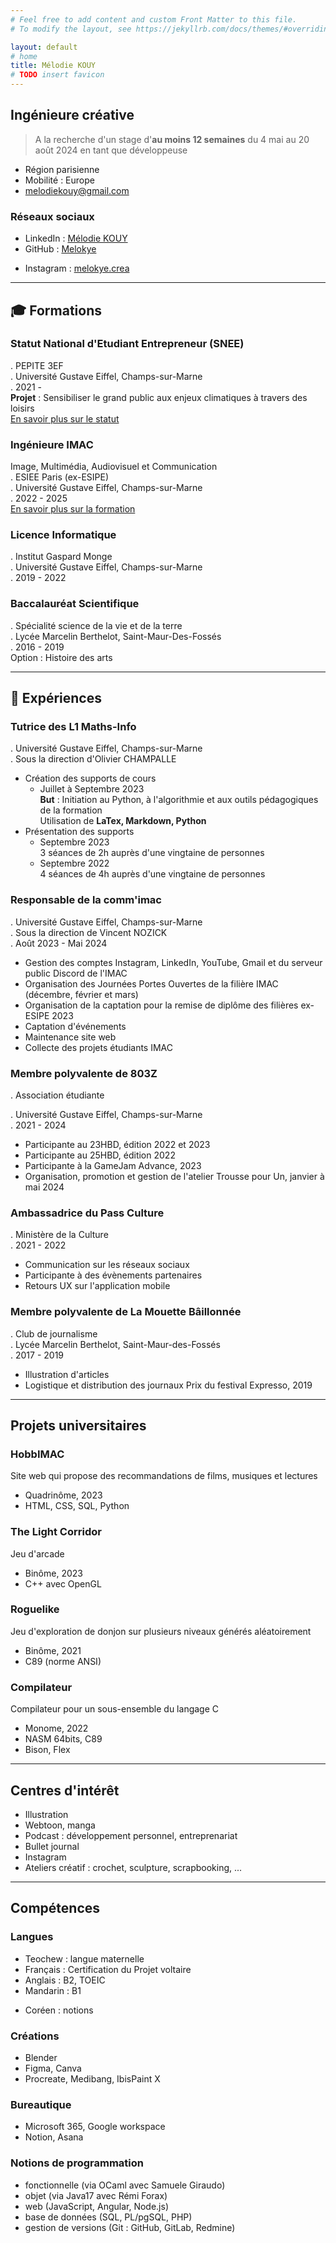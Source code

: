 ```yaml
---
# Feel free to add content and custom Front Matter to this file.
# To modify the layout, see https://jekyllrb.com/docs/themes/#overriding-theme-defaults

layout: default
# home
title: Mélodie KOUY
# TODO insert favicon
---
```


## Ingénieure créative  

> A la recherche d'un stage
> d'**au moins 12 semaines**
> du 4 mai au 20 août 2024
> en tant que développeuse

- Région parisienne
- Mobilité : Europe
- melodiekouy@gmail.com

<!-- TODO insérer icones des réseaux sociaux -->

### Réseaux sociaux
<!-- Site : melokye.github.io -->
- LinkedIn : [Mélodie KOUY](https://www.linkedin.com/in/m%C3%A9lodie-kouy-7902a4207/)
- GitHub : [Melokye](https://github.com/Melokye)
<!-- - GitLab : [Melokye](https://gitlab.com/Melokye) -->
- Instagram : [melokye.crea](https://www.instagram.com/melokye.crea/)

---

## 🎓 Formations

<!-- TODO créer une collection formation + voir sur LinkedIn pour + d'infos -->

### Statut National d'Etudiant Entrepreneur (SNEE)

. PEPITE 3EF  
. Université Gustave Eiffel, Champs-sur-Marne  
. 2021 -  
**Projet** : Sensibiliser le grand public aux enjeux climatiques à travers des loisirs  
[En savoir plus sur le statut](https://www.pepite-france.fr/)

### Ingénieure IMAC

Image, Multimédia, Audiovisuel et Communication  
. ESIEE Paris (ex-ESIPE)  
. Université Gustave Eiffel, Champs-sur-Marne  
. 2022 - 2025  
[En savoir plus sur la formation](https://www.ingenieur-imac.fr/)

### Licence Informatique

. Institut Gaspard Monge  
. Université Gustave Eiffel, Champs-sur-Marne  
. 2019 - 2022  

### Baccalauréat Scientifique

. Spécialité science de la vie et de la terre  
. Lycée Marcelin Berthelot, Saint-Maur-Des-Fossés  
. 2016 - 2019  
Option : Histoire des arts

---

## 💼 Expériences

### Tutrice des L1 Maths-Info

. Université Gustave Eiffel, Champs-sur-Marne  
. Sous la direction d'Olivier CHAMPALLE

- Création des supports de cours  
  - Juillet à Septembre 2023  
    **But** : Initiation au Python, à l'algorithmie et aux outils pédagogiques de la formation  
    Utilisation de **LaTex, Markdown, Python**
- Présentation des supports
  - Septembre 2023  
        3 séances de 2h auprès d'une vingtaine de personnes
  - Septembre 2022  
        4 séances de 4h auprès d'une vingtaine de personnes

### Responsable de la comm'imac

. Université Gustave Eiffel, Champs-sur-Marne  
. Sous la direction de Vincent NOZICK  
. Août 2023 - Mai 2024

- Gestion des comptes Instagram, LinkedIn, YouTube, Gmail et du serveur public Discord de l'IMAC
- Organisation des Journées Portes Ouvertes de la filière IMAC (décembre, février et mars)
- Organisation de la captation pour la remise de diplôme des filières ex-ESIPE 2023
- Captation d'événements
- Maintenance site web
- Collecte des projets étudiants IMAC

### Membre polyvalente de 803Z

. Association étudiante
<!-- 
gérée par 
Alaric (2021-2022) 
Wendy GERVAIS (2022-2023) 
Guilhem DUVAL (2023-2024) 
-->
. Université Gustave Eiffel, Champs-sur-Marne  
. 2021 - 2024  

- Participante au 23HBD, édition 2022 et 2023
- Participante au 25HBD, édition 2022
- Participante à la GameJam Advance, 2023
- Organisation, promotion et gestion de l'atelier Trousse pour Un, janvier à mai 2024

### Ambassadrice du Pass Culture

. Ministère de la Culture  
. 2021 - 2022

- Communication sur les réseaux sociaux
- Participante à des évènements partenaires
- Retours UX sur l'application mobile

### Membre polyvalente de La Mouette Bâillonnée

. Club de journalisme  
. Lycée Marcelin Berthelot, Saint-Maur-des-Fossés  
. 2017 - 2019

- Illustration d'articles
- Logistique et distribution des journaux
Prix du festival Expresso, 2019

--- 


## Projets universitaires

### HobbIMAC
Site web qui propose des recommandations de films, musiques et lectures
- Quadrinôme, 2023
- HTML, CSS, SQL, Python

### The Light Corridor
Jeu d'arcade
- Binôme, 2023
- C++ avec OpenGL

### Roguelike
Jeu d'exploration de donjon sur plusieurs niveaux générés aléatoirement
- Binôme, 2021
- C89 (norme ANSI)

### Compilateur
Compilateur pour un sous-ensemble du langage C
- Monome, 2022
- NASM 64bits, C89
- Bison, Flex

---

## Centres d'intérêt
- Illustration
- Webtoon, manga
- Podcast : développement personnel, entreprenariat
- Bullet journal
- Instagram
- Ateliers créatif : crochet, sculpture, scrapbooking, ...

--- 

## Compétences
### Langues
- Teochew : langue maternelle
- Français : Certification du Projet voltaire
- Anglais : B2, TOEIC
- Mandarin : B1
<!-- - Langue des Signes Française : notions -->
- Coréen : notions
<!-- - Khmer : notions -->

### Créations
- Blender
- Figma, Canva
- Procreate, Medibang, IbisPaint X
<!-- TODO : suite adobe ? -->

### Bureautique
- Microsoft 365, Google workspace
- Notion, Asana

### Notions de programmation
- fonctionnelle (via OCaml avec Samuele Giraudo)
- objet (via Java17 avec Rémi Forax)
- web (JavaScript, Angular, Node.js)
- base de données (SQL, PL/pgSQL, PHP)
- gestion de versions (Git : GitHub, GitLab, Redmine)